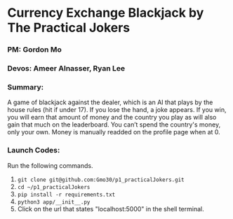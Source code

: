 # Currency Exchange Blackjack by The Practical Jokers
### PM: Gordon Mo
### Devos: Ameer Alnasser, Ryan Lee

### Summary: 
A game of blackjack against the dealer, which is an AI that plays by the house rules (hit if under 17). If you lose the hand, a joke appears. If you win, you will earn that amount of money and the country you play as will also gain that much on the leaderboard. 
You can’t spend the country's money, only your own. Money is manually readded on the profile page when at 0.

### Launch Codes:
Run the following commands.

1. `git clone git@github.com:Gmo30/p1_practicalJokers.git`  
2. `cd ~/p1_practicalJokers`  
3. `pip install -r requirements.txt`  
4. `python3 app/__init__.py`  
5. Click on the url that states "localhost:5000" in the shell terminal.

